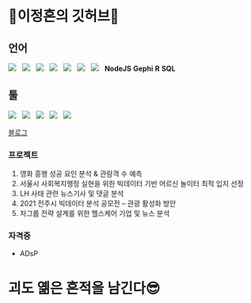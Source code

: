 # 👩이정흔의 깃허브📜

## 언어
<img src="https://img.shields.io/badge/Python-EE4C2C?style=flat&logo=Python&logoColor=white"/>&nbsp;&nbsp;
<img src="https://img.shields.io/badge/HTML5-E34F26?style=flat&logo=html5&logoColor=white"/>&nbsp;&nbsp;
<img src="https://img.shields.io/badge/CSS3-1572B6?style=flat&logo=css3&logoColor=white"/>&nbsp;&nbsp;
<img src="https://img.shields.io/badge/JavaScript-gray?style=flat&logo=JavaScript&logoColor=F7DF1E"/>&nbsp;&nbsp;
<img src="https://img.shields.io/badge/NodeJS-1572B6?style=flat&logo=NodeJS&logoColor=green"/>&nbsp;&nbsp;
<img src="https://img.shields.io/badge/Gephi-gray?style=flat&logo=JavaScript&logoColor=black"/>&nbsp;&nbsp;
<img src="https://img.shields.io/badge/R-E34F26?style=flat&logo=R5&logoColor=black"/>&nbsp;&nbsp;
**NodeJS**
**Gephi**
**R**
**SQL**
## 툴
 <img src="https://img.shields.io/badge/pyCharm-000000?style=flat&logo=pycharm&logoColor=white"/>&nbsp;&nbsp;
  <img src="https://img.shields.io/badge/jupyter-F37626?style=flat&logo=jupyter&logoColor=white"/>&nbsp;&nbsp;
  <img src="https://img.shields.io/badge/VScode-007ACC?style=flat&logo=visualstudiocode&logoColor=white"/>&nbsp;&nbsp;
  <img src="https://img.shields.io/badge/Slack-4A154B?style=flat&logo=Slack&logoColor=white"/>&nbsp;&nbsp;
  <img src="https://img.shields.io/badge/Discord-5865F2?style=flat&logo=Discord&logoColor=white"/>

[블로그](https://aibrain.tistory.com/)

### 프로젝트
1. 영화 흥행 성공 요인 분석 & 관람객 수 예측
2. 서울시 사회복지행정 실현을 위한 빅데이터 기반 어르신 놀이터 최적 입지 선정
3. LH 사태 관련 뉴스기사 및 댓글 분석
4. 2021 전주시 빅데이터 분석 공모전 – 관광 활성화 방안 
5. 차그룹 전략 설계를 위한 헬스케어 기업 및 뉴스 분석

### 자격증
- ADsP

# 괴도 옒은 흔적을 남긴다😎
